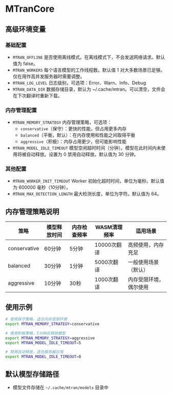 # MTranCore

## 高级环境变量

### 基础配置
- `MTRAN_OFFLINE` 是否使用离线模式。在离线模式下，不会发送网络请求。默认值为 false。
- `MTRAN_WORKERS` 每个语言模型的工作线程数。默认值 1 对大多数场景已足够。仅在用作高并发服务器时需要调整。
- `MTRAN_LOG_LEVEL` 日志级别，可选项：Error、Warn、Info、Debug
- `MTRAN_DATA_DIR` 数据存储目录，默认为 ~/.cache/mtran。可以清空，文件会在下次翻译时重新下载。

### 内存管理配置
- `MTRAN_MEMORY_STRATEGY` 内存管理策略，可选项：
  - `conservative`（保守）：更快的性能，但占用更多内存
  - `balanced`（平衡，默认）：在内存使用和性能之间取得平衡
  - `aggressive`（积极）：内存占用更少，但可能影响性能
- `MTRAN_MODEL_IDLE_TIMEOUT` 模型空闲超时时间（分钟）。模型在此时间内未使用将被自动释放。设置为 0 禁用自动释放。默认值为 30 分钟。

### 其他配置
- `MTRAN_WORKER_INIT_TIMEOUT` Worker 初始化超时时间，单位为毫秒。默认值为 600000 毫秒（10分钟）。
- `MTRAN_MAX_DETECTION_LENGTH` 最大检测长度，单位为字符。默认值为 64。

## 内存管理策略说明

| 策略 | 模型释放时间 | 内存检查频率 | WASM清理频率 | 适用场景 |
|------|-------------|-------------|-------------|----------|
| conservative | 60分钟 | 5分钟 | 10000次翻译 | 高频使用，内存充足 |
| balanced | 30分钟 | 1分钟 | 5000次翻译 | 一般使用场景（默认） |
| aggressive | 10分钟 | 30秒 | 1000次翻译 | 内存受限环境，偶尔使用 |

## 使用示例

```bash
# 使用保守策略，适合内存受限环境
export MTRAN_MEMORY_STRATEGY=conservative

# 使用积极策略，5分钟后释放模型
export MTRAN_MEMORY_STRATEGY=aggressive
export MTRAN_MODEL_IDLE_TIMEOUT=5

# 禁用自动释放，适合服务器应用
export MTRAN_MODEL_IDLE_TIMEOUT=0
```

## 默认模型存储路径

- 模型文件存储在 `~/.cache/mtran/models` 目录中
